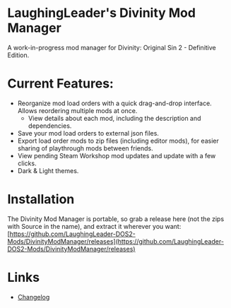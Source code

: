 LaughingLeader's Divinity Mod Manager
=======

A work-in-progress mod manager for Divinity: Original Sin 2 - Definitive Edition.

# Current Features:

* Reorganize mod load orders with a quick drag-and-drop interface. Allows reordering multiple mods at once.
  * View details about each mod, including the description and dependencies.
* Save your mod load orders to external json files.
* Export load order mods to zip files (including editor mods), for easier sharing of playthrough mods between friends.
* View pending Steam Workshop mod updates and update with a few clicks.
* Dark & Light themes.

# Installation

The Divinity Mod Manager is portable, so grab a release here (not the zips with Source in the name), and extract it wherever you want:
[https://github.com/LaughingLeader-DOS2-Mods/DivinityModManager/releases](https://github.com/LaughingLeader-DOS2-Mods/DivinityModManager/releases)

# Links

* [Changelog](https://github.com/LaughingLeader-DOS2-Mods/DivinityModManager/wiki/Changelog)
